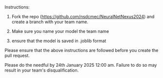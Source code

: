 Instructions: 

1) Fork the repo (https://github.com/nsdcmec/NeuralNetNexus2024) and create a branch with your team name. 

2) Make sure you name your model the team name

3) ensure that the model is saved in .joblib format 

Please ensure that the above instructions are followed before you create the pull request.

Please do the needful by 24th January 2025 12:00 am. Failure to do so may result in your team's disqualification.
